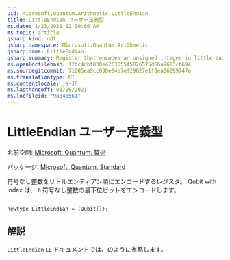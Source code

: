 ```yaml
---
uid: Microsoft.Quantum.Arithmetic.LittleEndian
title: LittleEndian ユーザー定義型
ms.date: 1/23/2021 12:00:00 AM
ms.topic: article
qsharp.kind: udt
qsharp.namespace: Microsoft.Quantum.Arithmetic
qsharp.name: LittleEndian
qsharp.summary: Register that encodes an unsigned integer in little-endian order. The qubit with index `0` encodes the lowest bit of an unsigned integer.
ms.openlocfilehash: 12bc4dbf830e426365545826575d66a9683cb694
ms.sourcegitcommit: 71605ea9cc630e84e7ef29027e1f0ea06299747e
ms.translationtype: MT
ms.contentlocale: ja-JP
ms.lasthandoff: 01/26/2021
ms.locfileid: "98846561"
---
```

# <a name="littleendian-user-defined-type"></a>LittleEndian ユーザー定義型

名前空間: [Microsoft. Quantum. 算術](xref:Microsoft.Quantum.Arithmetic)

パッケージ: [Microsoft. Quantum. Standard](https://nuget.org/packages/Microsoft.Quantum.Standard)


符号なし整数をリトルエンディアン順にエンコードするレジスタ。 Qubit with index は、 `0` 符号なし整数の最下位ビットをエンコードします。

```qsharp

newtype LittleEndian = (Qubit[]);
```



## <a name="remarks"></a>解説

`LittleEndian` `LE` ドキュメントでは、のように省略します。